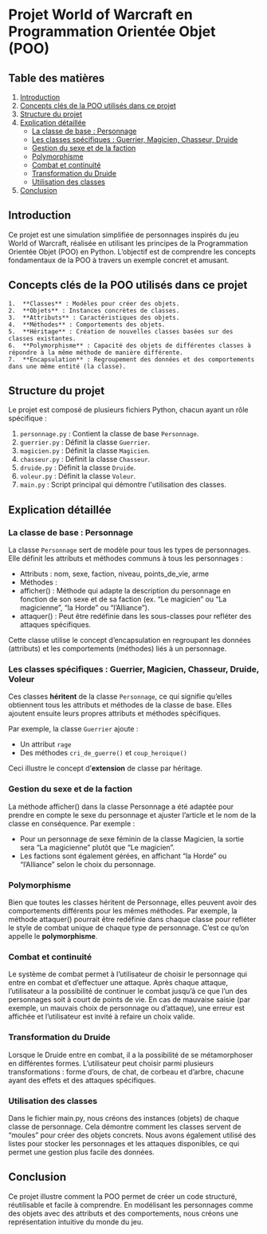 # Projet World of Warcraft en Programmation Orientée Objet (POO)

## Table des matières

1. [Introduction](#introduction)
2. [Concepts clés de la POO utilisés dans ce projet](#concepts-clés-de-la-poo-utilisés-dans-ce-projet)
3. [Structure du projet](#structure-du-projet)
4. [Explication détaillée](#explication-détaillée)
   - [La classe de base : Personnage](#la-classe-de-base--personnage)
   - [Les classes spécifiques : Guerrier, Magicien, Chasseur, Druide](#les-classes-spécifiques--guerrier-magicien-chasseur-druide)
   - [Gestion du sexe et de la faction](#gestion-du-sexe-et-de-la-faction)
   - [Polymorphisme](#polymorphisme)
   - [Combat et continuité](#combat-et-continuité)
   - [Transformation du Druide](#transformation-du-druide)
   - [Utilisation des classes](#utilisation-des-classes)
5. [Conclusion](#conclusion)

## Introduction

Ce projet est une simulation simplifiée de personnages inspirés du jeu World of Warcraft, réalisée en utilisant les principes de la Programmation Orientée Objet (POO) en Python. L’objectif est de comprendre les concepts fondamentaux de la POO à travers un exemple concret et amusant.

## Concepts clés de la POO utilisés dans ce projet

	1.	**Classes** : Modèles pour créer des objets.
	2.	**Objets** : Instances concrètes de classes.
	3.	**Attributs** : Caractéristiques des objets.
	4.	**Méthodes** : Comportements des objets.
	5.	**Héritage** : Création de nouvelles classes basées sur des classes existantes.
	6.	**Polymorphisme** : Capacité des objets de différentes classes à répondre à la même méthode de manière différente.
	7.	**Encapsulation** : Regroupement des données et des comportements dans une même entité (la classe).

## Structure du projet

Le projet est composé de plusieurs fichiers Python, chacun ayant un rôle spécifique :

1. `personnage.py` : Contient la classe de base `Personnage`.
2. `guerrier.py` : Définit la classe `Guerrier`.
3. `magicien.py` : Définit la classe `Magicien`.
4. `chasseur.py` : Définit la classe `Chasseur`.
5. `druide.py` : Définit la classe `Druide`.
6. `voleur.py` : Définit la classe `Voleur`.
7. `main.py` : Script principal qui démontre l'utilisation des classes.

## Explication détaillée

### La classe de base : Personnage

La classe `Personnage` sert de modèle pour tous les types de personnages. Elle définit les attributs et méthodes communs à tous les personnages :

- Attributs : nom, sexe, faction, niveau, points_de_vie, arme
- Méthodes :
- afficher() : Méthode qui adapte la description du personnage en fonction de son sexe et de sa faction (ex. “Le magicien” ou “La magicienne”, “la Horde” ou “l’Alliance”).
- attaquer() : Peut être redéfinie dans les sous-classes pour refléter des attaques spécifiques.

Cette classe utilise le concept d’encapsulation en regroupant les données (attributs) et les comportements (méthodes) liés à un personnage.

### Les classes spécifiques : Guerrier, Magicien, Chasseur, Druide, Voleur

Ces classes **héritent** de la classe `Personnage`, ce qui signifie qu’elles obtiennent tous les attributs et méthodes de la classe de base. Elles ajoutent ensuite leurs propres attributs et méthodes spécifiques.

Par exemple, la classe `Guerrier` ajoute :
- Un attribut `rage`
- Des méthodes `cri_de_guerre()` et `coup_heroique()`

Ceci illustre le concept d’**extension** de classe par héritage.

### Gestion du sexe et de la faction

La méthode afficher() dans la classe Personnage a été adaptée pour prendre en compte le sexe du personnage et ajuster l’article et le nom de la classe en conséquence. Par exemple :

- Pour un personnage de sexe féminin de la classe Magicien, la sortie sera “La magicienne” plutôt que “Le magicien”.
- Les factions sont également gérées, en affichant “la Horde” ou “l’Alliance” selon le choix du personnage.

### Polymorphisme

Bien que toutes les classes héritent de Personnage, elles peuvent avoir des comportements différents pour les mêmes méthodes. Par exemple, la méthode attaquer() pourrait être redéfinie dans chaque classe pour refléter le style de combat unique de chaque type de personnage. C’est ce qu’on appelle le **polymorphisme**.

### Combat et continuité

Le système de combat permet à l’utilisateur de choisir le personnage qui entre en combat et d’effectuer une attaque. Après chaque attaque, l’utilisateur a la possibilité de continuer le combat jusqu’à ce que l’un des personnages soit à court de points de vie. En cas de mauvaise saisie (par exemple, un mauvais choix de personnage ou d’attaque), une erreur est affichée et l’utilisateur est invité à refaire un choix valide.

### Transformation du Druide

Lorsque le Druide entre en combat, il a la possibilité de se métamorphoser en différentes formes. L’utilisateur peut choisir parmi plusieurs transformations : forme d’ours, de chat, de corbeau et d’arbre, chacune ayant des effets et des attaques spécifiques.

### Utilisation des classes

Dans le fichier main.py, nous créons des instances (objets) de chaque classe de personnage. Cela démontre comment les classes servent de “moules” pour créer des objets concrets.
Nous avons également utilisé des listes pour stocker les personnages et les attaques disponibles, ce qui permet une gestion plus facile des données.

## Conclusion

Ce projet illustre comment la POO permet de créer un code structuré, réutilisable et facile à comprendre. En modélisant les personnages comme des objets avec des attributs et des comportements, nous créons une représentation intuitive du monde du jeu.
